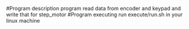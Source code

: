 #Program description
program read data from encoder and keypad and write that for step_motor
#Program executing
run execute/run.sh in your linux machine

